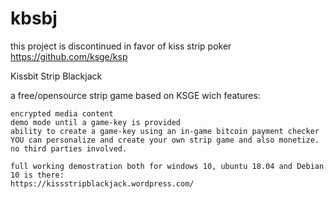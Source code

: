 # kbsbj

this project is discontinued in favor of kiss strip poker https://github.com/ksge/ksp

Kissbit Strip Blackjack



a free/opensource strip game based on KSGE wich features:

    encrypted media content
    demo mode until a game-key is provided
    ability to create a game-key using an in-game bitcoin payment checker
    YOU can personalize and create your own strip game and also monetize. no third parties involved.
    
    full working demostration both for windows 10, ubuntu 18.04 and Debian 10 is there:
    https://kissstripblackjack.wordpress.com/


